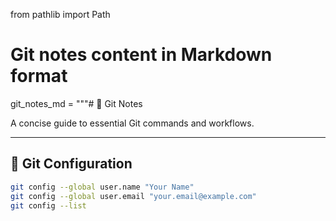 from pathlib import Path

# Git notes content in Markdown format
git_notes_md = """# 📘 Git Notes

A concise guide to essential Git commands and workflows.

---

## 🔧 Git Configuration

```bash
git config --global user.name "Your Name"
git config --global user.email "your.email@example.com"
git config --list
